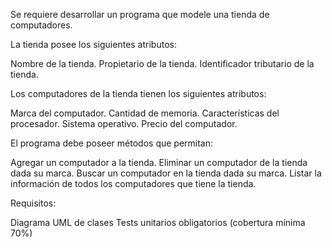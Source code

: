 ﻿Se requiere desarrollar un programa que modele una tienda de computadores. 

La tienda posee los siguientes atributos:

Nombre de la tienda.
Propietario de la tienda.
Identificador tributario de la tienda.

Los computadores de la tienda tienen los siguientes atributos:

Marca del computador.
Cantidad de memoria.
Características del procesador.
Sistema operativo.
Precio del computador.

El programa debe poseer métodos que permitan:

Agregar un computador a la tienda.
Eliminar un computador de la tienda dada su marca.
Buscar un computador en la tienda dada su marca.
Listar la información de todos los computadores que tiene la tienda.

Requisitos:

Diagrama UML de clases
Tests unitarios obligatorios (cobertura mínima 70%)
